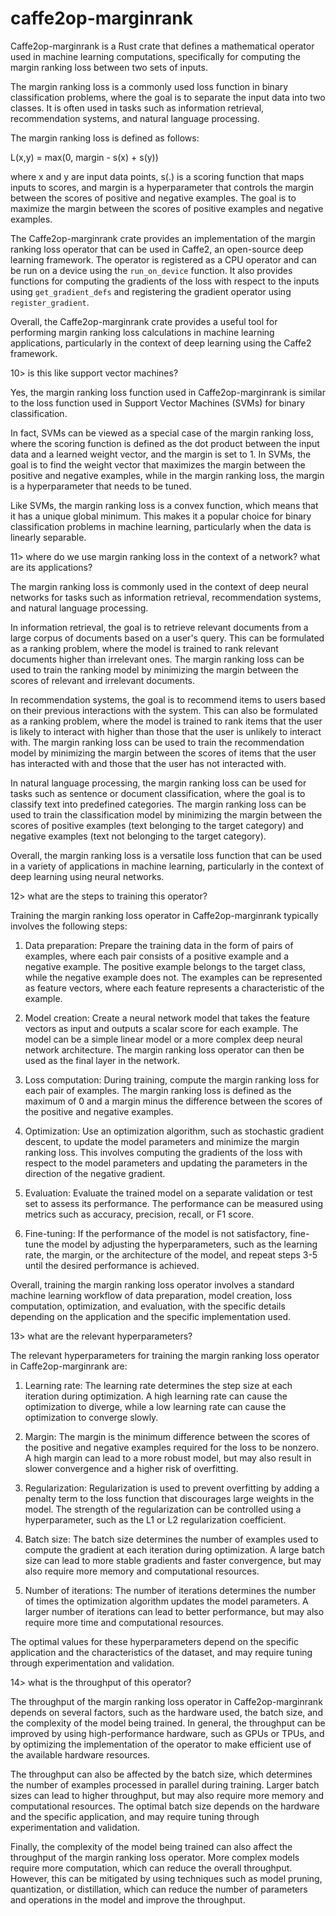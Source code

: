 # caffe2op-marginrank

Caffe2op-marginrank is a Rust crate that defines
a mathematical operator used in machine learning
computations, specifically for computing the
margin ranking loss between two sets of inputs.

The margin ranking loss is a commonly used loss
function in binary classification problems, where
the goal is to separate the input data into two
classes. It is often used in tasks such as
information retrieval, recommendation systems, and
natural language processing.

The margin ranking loss is defined as follows:

L(x,y) = max(0, margin - s(x) + s(y))

where x and y are input data points, s(.) is
a scoring function that maps inputs to scores, and
margin is a hyperparameter that controls the
margin between the scores of positive and negative
examples. The goal is to maximize the margin
between the scores of positive examples and
negative examples.

The Caffe2op-marginrank crate provides an
implementation of the margin ranking loss operator
that can be used in Caffe2, an open-source deep
learning framework. The operator is registered as
a CPU operator and can be run on a device using
the `run_on_device` function. It also provides
functions for computing the gradients of the loss
with respect to the inputs using
`get_gradient_defs` and registering the gradient
operator using `register_gradient`.

Overall, the Caffe2op-marginrank crate provides
a useful tool for performing margin ranking loss
calculations in machine learning applications,
particularly in the context of deep learning using
the Caffe2 framework.

10> is this like support vector machines?

Yes, the margin ranking loss function used in
Caffe2op-marginrank is similar to the loss
function used in Support Vector Machines (SVMs)
for binary classification.

In fact, SVMs can be viewed as a special case of
the margin ranking loss, where the scoring
function is defined as the dot product between the
input data and a learned weight vector, and the
margin is set to 1. In SVMs, the goal is to find
the weight vector that maximizes the margin
between the positive and negative examples, while
in the margin ranking loss, the margin is
a hyperparameter that needs to be tuned.

Like SVMs, the margin ranking loss is a convex
function, which means that it has a unique global
minimum. This makes it a popular choice for binary
classification problems in machine learning,
particularly when the data is linearly separable.

11> where do we use margin ranking loss in the
context of a network? what are its applications?

The margin ranking loss is commonly used in the
context of deep neural networks for tasks such as
information retrieval, recommendation systems, and
natural language processing.

In information retrieval, the goal is to retrieve
relevant documents from a large corpus of
documents based on a user's query. This can be
formulated as a ranking problem, where the model
is trained to rank relevant documents higher than
irrelevant ones. The margin ranking loss can be
used to train the ranking model by minimizing the
margin between the scores of relevant and
irrelevant documents.

In recommendation systems, the goal is to
recommend items to users based on their previous
interactions with the system. This can also be
formulated as a ranking problem, where the model
is trained to rank items that the user is likely
to interact with higher than those that the user
is unlikely to interact with. The margin ranking
loss can be used to train the recommendation model
by minimizing the margin between the scores of
items that the user has interacted with and those
that the user has not interacted with.

In natural language processing, the margin ranking
loss can be used for tasks such as sentence or
document classification, where the goal is to
classify text into predefined categories. The
margin ranking loss can be used to train the
classification model by minimizing the margin
between the scores of positive examples (text
belonging to the target category) and negative
examples (text not belonging to the target
category).

Overall, the margin ranking loss is a versatile
loss function that can be used in a variety of
applications in machine learning, particularly in
the context of deep learning using neural
networks.

12> what are the steps to training this operator?

Training the margin ranking loss operator in
Caffe2op-marginrank typically involves the
following steps:

1. Data preparation: Prepare the training data in
   the form of pairs of examples, where each pair
   consists of a positive example and a negative
   example. The positive example belongs to the
   target class, while the negative example does
   not. The examples can be represented as feature
   vectors, where each feature represents
   a characteristic of the example.

2. Model creation: Create a neural network model
   that takes the feature vectors as input and
   outputs a scalar score for each example. The
   model can be a simple linear model or a more
   complex deep neural network architecture. The
   margin ranking loss operator can then be used
   as the final layer in the network.

3. Loss computation: During training, compute the
   margin ranking loss for each pair of
   examples. The margin ranking loss is defined as
   the maximum of 0 and a margin minus the
   difference between the scores of the positive
   and negative examples.

4. Optimization: Use an optimization algorithm,
   such as stochastic gradient descent, to update
   the model parameters and minimize the margin
   ranking loss. This involves computing the
   gradients of the loss with respect to the model
   parameters and updating the parameters in the
   direction of the negative gradient.

5. Evaluation: Evaluate the trained model on
   a separate validation or test set to assess its
   performance. The performance can be measured
   using metrics such as accuracy, precision,
   recall, or F1 score.

6. Fine-tuning: If the performance of the model is
   not satisfactory, fine-tune the model by
   adjusting the hyperparameters, such as the
   learning rate, the margin, or the architecture
   of the model, and repeat steps 3-5 until the
   desired performance is achieved.

Overall, training the margin ranking loss operator
involves a standard machine learning workflow of
data preparation, model creation, loss
computation, optimization, and evaluation, with
the specific details depending on the application
and the specific implementation used.

13> what are the relevant hyperparameters?

The relevant hyperparameters for training the
margin ranking loss operator in
Caffe2op-marginrank are:

1. Learning rate: The learning rate determines the
   step size at each iteration during
   optimization. A high learning rate can cause
   the optimization to diverge, while a low
   learning rate can cause the optimization to
   converge slowly.

2. Margin: The margin is the minimum difference
   between the scores of the positive and negative
   examples required for the loss to be
   nonzero. A high margin can lead to a more
   robust model, but may also result in slower
   convergence and a higher risk of overfitting.

3. Regularization: Regularization is used to
   prevent overfitting by adding a penalty term to
   the loss function that discourages large
   weights in the model. The strength of the
   regularization can be controlled using
   a hyperparameter, such as the L1 or L2
   regularization coefficient.

4. Batch size: The batch size determines the
   number of examples used to compute the gradient
   at each iteration during optimization. A large
   batch size can lead to more stable gradients
   and faster convergence, but may also require
   more memory and computational resources.

5. Number of iterations: The number of iterations
   determines the number of times the optimization
   algorithm updates the model
   parameters. A larger number of iterations can
   lead to better performance, but may also
   require more time and computational resources.

The optimal values for these hyperparameters
depend on the specific application and the
characteristics of the dataset, and may require
tuning through experimentation and validation.

14> what is the throughput of this operator?

The throughput of the margin ranking loss operator
in Caffe2op-marginrank depends on several factors,
such as the hardware used, the batch size, and the
complexity of the model being trained. In general,
the throughput can be improved by using
high-performance hardware, such as GPUs or TPUs,
and by optimizing the implementation of the
operator to make efficient use of the available
hardware resources.

The throughput can also be affected by the batch
size, which determines the number of examples
processed in parallel during training. Larger
batch sizes can lead to higher throughput, but may
also require more memory and computational
resources. The optimal batch size depends on the
hardware and the specific application, and may
require tuning through experimentation and
validation.

Finally, the complexity of the model being trained
can also affect the throughput of the margin
ranking loss operator. More complex models require
more computation, which can reduce the overall
throughput. However, this can be mitigated by
using techniques such as model pruning,
quantization, or distillation, which can reduce
the number of parameters and operations in the
model and improve the throughput.
